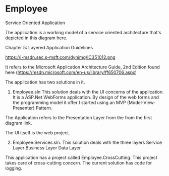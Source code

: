 # Employee
Service Oriented Application

The application is a working model of a service oriented architecture that's depicted in this diagram here.

Chapter 5: Layered Application Guidelines

https://i-msdn.sec.s-msft.com/dynimg/IC351012.png

It refers to the Microsoft Application Architecture Guide, 2nd Edition found here (https://msdn.microsoft.com/en-us/library/ff650706.aspx)

The application has two solutions in it.

1. Employee.sln
  This solution deals with the UI concerns of the application. It is a ASP.Net WebForms application. By design of the web forms
  and the programming model it offer I started using an MVP (Model-View-Presenter) Pattern.
  
  The Application refers to the Presentation Layer from the from the first diagram link.
  
  The UI itself is the web project.
  
2. Employee.Services.sln.
  This solution deals with the three layers
    Service Layer
    Business Layer
    Data Layer

This application has a project called Employee.CrossCutting. This project takes care of cross-cutting concern. The 
current solution has code for logging.

